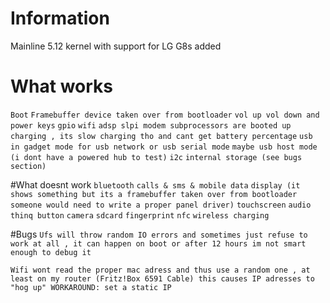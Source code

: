 # Information

Mainline 5.12 kernel with support for LG G8s added


# What works

`Boot`
`Framebuffer device taken over from bootloader`
`vol up vol down and power keys`
`gpio`
`wifi`
`adsp slpi modem subprocessors are booted up`
`charging , its slow charging tho and cant get battery percentage`
`usb in gadget mode for usb network or usb serial mode`
`maybe usb host mode (i dont have a powered hub to test)`
`i2c`
`internal storage (see bugs section)`


#What doesnt work
`bluetooth`
`calls & sms & mobile data`
`display (it shows something but its a framebuffer taken over from bootloader someone would need to write a proper panel driver)`
`touchscreen`
`audio`
`thinq button`
`camera`
`sdcard`
`fingerprint`
`nfc`
`wireless charging`


#Bugs
`Ufs will throw random IO errors and sometimes just refuse to work at all , it can happen on boot or after 12 hours im not smart enough to debug it `

`Wifi wont read the proper mac adress and thus use a random one , at least on my router (Fritz!Box 6591 Cable) this causes IP adresses to "hog up" WORKAROUND: set a static IP`




